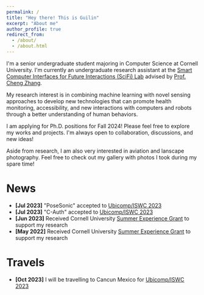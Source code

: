 ```yaml
---
permalink: /
title: "Hey there! This is Guilin"
excerpt: "About me"
author_profile: true
redirect_from: 
  - /about/
  - /about.html
---
```


I'm a senior undergraduate student majoring in Computer Science at Cornell University. I'm currently an undergraduate research assistant at the [Smart Computer Interfaces for Future Interactions (SciFi) Lab](https://www.scifilab.org/) advised by [Prof. Cheng Zhang](http://www.czhang.org/).

My research interest is in combining machine learning with novel sensing approaches to develop new technologies that can promote health monitoring, accessibility, and new interactions with computers and robots through a better understanding of human behaviors.

I am applying for Ph.D. positions for Fall 2024! Please feel free to explore my works and projects. I'm always open to collaboration, discussions, and new ideas!

Aside from research, I am also very interested in aviation and lanscape photography. Feel free to check out my gallery with photos I took during my spare time!

News
======
- **[Jul 2023]** "PoseSonic" accepted to [Ubicomp/ISWC 2023](https://www.ubicomp.org/ubicomp-iswc-2023/)
- **[Jul 2023]** "C-Auth" accepted to [Ubicomp/ISWC 2023](https://www.ubicomp.org/ubicomp-iswc-2023/)
- **[Jun 2023]** Received Cornell University [Summer Experience Grant](https://as.cornell.edu/careers/summer-experience-grant-funding) to support my research
- **[May 2022]** Received Cornell University [Summer Experience Grant](https://as.cornell.edu/careers/summer-experience-grant-funding) to support my research

Travels
======
- **[Oct 2023]** I will be travelling to Cancun Mexico for [Ubicomp/ISWC 2023](https://www.ubicomp.org/ubicomp-iswc-2023/)